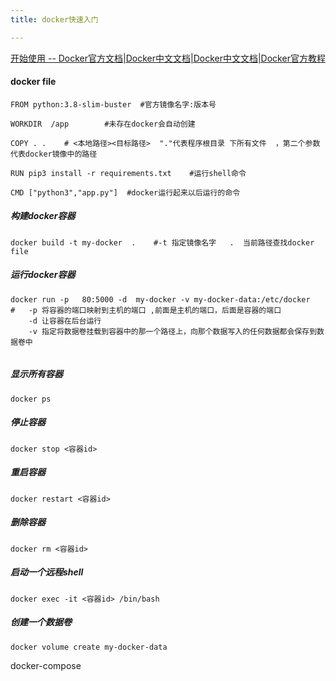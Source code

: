 ```yaml
---
title: docker快速入门

---
```


[开始使用 -- Docker官方文档|Docker中文文档|Docker中文文档|Docker官方教程](https://docker.cadn.net.cn/)

#### docker file 

```
FROM python:3.8-slim-buster	 #官方镜像名字:版本号      

WORKDIR  /app        #未存在docker会自动创建   

COPY . .   	# <本地路径><目标路径>  "."代表程序根目录 下所有文件  ，第二个参数代表docker镜像中的路径

RUN pip3 install -r requirements.txt    #运行shell命令  

CMD ["python3","app.py"]  #docker运行起来以后运行的命令   

```

##### 构建docker容器

```
docker build -t my-docker  .   	#-t 指定镜像名字   .  当前路径查找docker file
```

##### 运行docker容器

```
docker run -p	80:5000	-d	my-docker -v my-docker-data:/etc/docker	
#	-p 将容器的端口映射到主机的端口 ,前面是主机的端口，后面是容器的端口  
	-d 让容器在后台运行 
	-v 指定将数据卷挂载到容器中的那一个路径上，向那个数据写入的任何数据都会保存到数据卷中
  
```

##### 显示所有容器

```
docker ps
```

##### 停止容器

```
docker stop <容器id>
```

##### 重启容器

```
docker restart <容器id>
```

##### 删除容器

```
docker rm <容器id>
```

##### 启动一个远程shell

```
docker exec -it <容器id> /bin/bash
```

##### 创建一个数据卷

```
docker volume create my-docker-data 
```

docker-compose